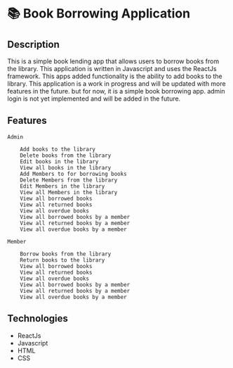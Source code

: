 # 📚 Book Borrowing Application

## Description
This is a simple book lending app that allows users to borrow books from the library. This application is written in Javascript and uses the ReactJs framework. This apps added functionality is the ability to add books to the library. This application is a work in progress and will be updated with more features in the future. but for now, it is a simple book borrowing app. admin login is not yet implemented and will be added in the future.


## Features
```
Admin

    Add books to the library
    Delete books from the library
    Edit books in the library
    View all books in the library
    Add Members to for borrowing books
    Delete Members from the library
    Edit Members in the library
    View all Members in the library
    View all borrowed books
    View all returned books
    View all overdue books
    View all borrowed books by a member
    View all returned books by a member
    View all overdue books by a member

Member

    Borrow books from the library
    Return books to the library
    View all borrowed books
    View all returned books
    View all overdue books
    View all borrowed books by a member
    View all returned books by a member
    View all overdue books by a member
```


## Technologies
- ReactJs
- Javascript
- HTML
- CSS